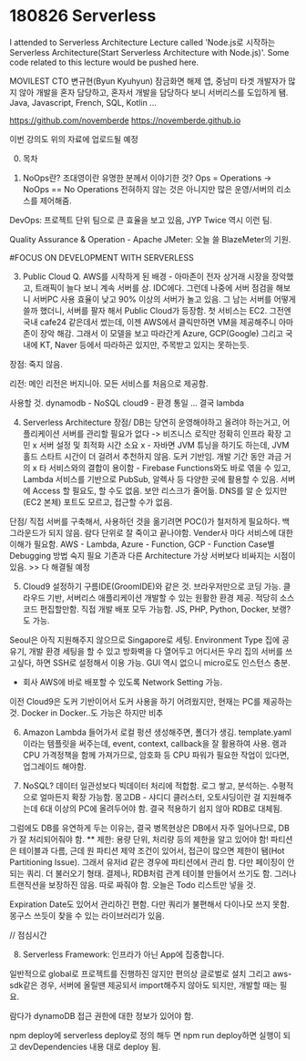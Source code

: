 # 180826 Serverless
I attended to Serverless Architecture Lecture called 'Node.js로 시작하는 Serverless Architecture(Start Serverless Architecture with Node.js)'. Some code related to this lecture would be pushed here.

MOVILEST CTO 변규현(Byun Kyuhyun)
잠금화면 해제 앱, 중남미 타겟
개발자가 많지 않아 개발을 혼자 담당하고, 혼자서 개발을 담당하다 보니 서버리스를 도입하게 됌.
Java, Javascript, French, SQL, Kotlin ...

https://github.com/novemberde
https://novemberde.github.io

이번 강의도 위의 자료에 업로드될 예정

0. 목차

2. NoOps란?
  조대영이란 유명한 분께서 이야기한 것?
  Ops = Operations -> NoOps == No Operations
  전혀하지 않는 것은 아니지만 많은 운영/서버의 리소스를 제어해줌.

  DevOps: 프로젝트 단위 팀으로 큰 효율을 보고 있음, JYP Twice 역시 이런 팀.
  
  Quality Assurance & Operation - Apache JMeter: 오늘 쓸 BlazeMeter의 기원.
  
 #FOCUS ON DEVELOPMENT WITH SERVERLESS
 
3. Public Cloud
  Q. AWS를 시작하게 된 배경 - 아마존이 전자 상거래 시장을 장악했고, 트래픽이 늘다 보니 계속 서버를 삼. IDC에다. 그런데 나중에 서버 점검을 해보니 서버PC 사용 효율이 낮고 90% 이상의 서버가 놀고 있음. 그 남는 서버를 어떻게 쓸까 했더니, 서버를 팔자 해서 Public Cloud가 등장함. 첫 서비스는 EC2. 그전엔 국내 cafe24 같은데서 썼는데, 이젠 AWS에서 클릭만하면 VM을 제공해주니 아마존이 장악 해감. 그래서 이 모델을 보고 따라간게 Azure, GCP(Google) 그리고 국내에 KT, Naver 등에서 따라하곤 있지만, 주목받고 있지는 못하는듯.
  
  장점: 죽지 않음. 
  
  리전: 메인 리전은 버지니아. 모든 서비스를 처음으로 제공함.
  
  사용할 것.
  dynamodb - NoSQL
  cloud9 - 환경 통일
  ... 결국 lambda
  
4. Serverless Architecture
  장점/
  DB는 당연히 운영해야하고 올려야 하는거고, 어플리케이션 서버를 관리할 필요가 없다 -> 비즈니스 로직만 정확히
  인프라 확장 고민 x
  서버 설정 및 최적화 시간 소요 x - 자바면 JVM 튜닝을 하기도 하는데, JVM 홀드 스타트 시간이 더 걸려서 추천하지 않음. 도커 기반임.
  개발 기간 동안 과금 거의 x
  타 서비스와의 결합이 용이함 - Firebase Functions와도 바로 엮을 수 있고, Lambda 서비스를 기반으로 PubSub, 알렉사 등 다양한 곳에 활용할 수 있음.
  서버에 Access 할 필요도, 할 수도 없음. 보안 리스크가 줄어듦.
    DNS를 알 순 있지만 (EC2 본체) 포트도 모르고, 접근할 수가 없음.
    
  단점/
  직접 서버를 구축해서, 사용하던 것을 옮기려면 POC()가 철저하게 필요하다.
  백그라운드가 되지 않음. 람다 단위로 잘 죽이고 끝나야함.
  Vender사 마다 서비스에 대한 이해가 필요함. AWS - Lambda, Azure - Function, GCP - Function
  Case별 Debugging 방법 숙지 필요
  기존과 다른 Architecture
  가상 서버보다 비싸지는 시점이 있음.
    >> 다 해결될 예정
    
5. Cloud9 설정하기
  구름IDE(GroomIDE)와 같은 것. 브라우저만으로 코딩 가능. 클라우드 기반, 서버리스 애플리케이션 개발할 수 있는 원활한 환경 제공. 적당히 소스 코드 편집할만함.
  직접 개발 배포 모두 가능함. JS, PHP, Python, Docker, 보랭?도 가능.
  
  Seoul은 아직 지원해주지 않으므로 Singapore로 세팅.
  Environment Type
  집에 공유기, 개발 환경 세팅을 할 수 있고 방화벽을 다 열어두고 어디서든 우리 집의 서버를 쓰고싶다, 하면 SSH로 설정해서 이용 가능.
  GUI 역시 없으니 micro로도 인스턴스 충분.
  * 회사 AWS에 바로 배포할 수 있도록 Network Setting 가능.
  
  이전 Cloud9은 도커 기반이어서 도커 사용을 하기 어려웠지만, 현재는 PC를 제공하는 것. Docker in Docker..도 가능은 하지만 비추
  
6. Amazon Lambda
  들어가서 로컬 펑션 생성해주면, 폴더가 생김.
  template.yaml이라는 템플릿을 써주는데, event, context, callback을 잘 활용하여 사용.
  램과 CPU 가격정책을 함께 가져가므로, 암호화 등 CPU 파워가 필요한 작업이 있다면, 업그레이드 해야함.
  
7. NoSQL?
  데이터 일관성보다 빅데이터 처리에 적합함. 로그 쌓고, 분석하는.
  수평적으로 얼마든지 확장 가능함. 몽고DB - 샤디디 클러스터, 오토샤딩이란 걸 지원해주는데 6대 이상의 PC에 올려두어야 함.
  결국 적용하기 쉽지 않아 RDB로 대체됨.
  
  그럼에도 DB를 유연하게 두는 이유는, 결국 병목현상은 DB에서 자주 일어나므로, DB가 잘 처리되어줘야 함.
  ** 제한: 용량 단위, 처리량 등의 제한을 알고 있어야 함!
  파티션은 테이블과 다름, 근데 원 파티션 제약 조건이 있어서, 접근이 많으면 제한이 됌(Hot Partitioning Issue). 그래서 유저id 같은 경우에 파티션에서 관리 함.
  다만 페이징이 안되는 쿼리. 더 불러오기 형태. 결제나, RDB처럼 관계 테이블 만들어서 쓰기도 함. 그러나 트랜직션을 보장하진 않음. 따로 짜줘야 함.
  오늘은 Todo 리스트만 넣을 것.
  
  Expiration Date도 있어서 관리하긴 편함. 다만 쿼리가 불편해서 다이나모 쓰지 못함.
  몽구스 쓰듯이 찾을 수 있는 라이브러리가 있음.
  
  // 점심시간
  
8. Serverless Framework: 인프라가 아닌 App에 집중합니다.

  일반적으로 global로 프로젝트를 진행하진 않지만 편의상 글로벌로 설치
  그리고 aws-sdk같은 경우, 서버에 올릴땐 제공되서 import해주지 않아도 되지만, 개발할 때는 필요.
  
  람다가 dynamoDB 접근 권한에 대한 정보가 있어야 함.
  
  npm deploy에 serverless deploy로 정의 해두 면 npm run deploy하면 실행이 되고 devDependencies 내용 대로 deploy 됨.
